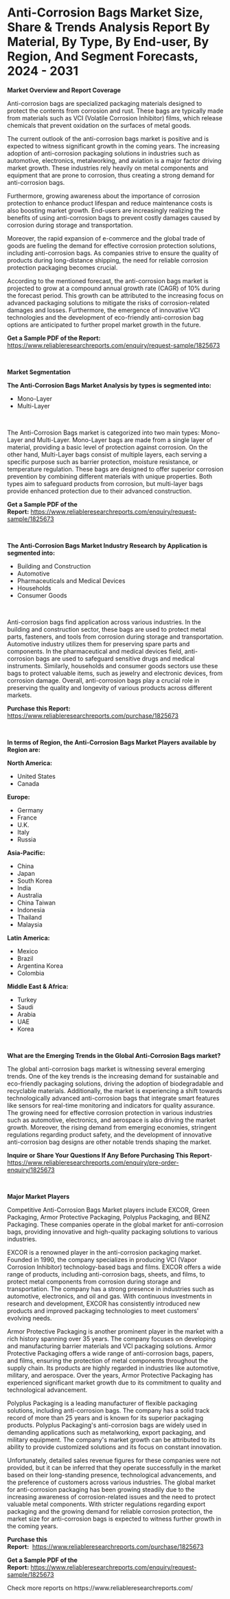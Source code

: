 <p><h1>Anti-Corrosion Bags Market Size, Share & Trends Analysis Report By Material, By Type, By End-user, By Region, And Segment Forecasts, 2024 - 2031</h1></p><p><strong>Market Overview and Report Coverage</strong></p>
<p><p>Anti-corrosion bags are specialized packaging materials designed to protect the contents from corrosion and rust. These bags are typically made from materials such as VCI (Volatile Corrosion Inhibitor) films, which release chemicals that prevent oxidation on the surfaces of metal goods.</p><p>The current outlook of the anti-corrosion bags market is positive and is expected to witness significant growth in the coming years. The increasing adoption of anti-corrosion packaging solutions in industries such as automotive, electronics, metalworking, and aviation is a major factor driving market growth. These industries rely heavily on metal components and equipment that are prone to corrosion, thus creating a strong demand for anti-corrosion bags.</p><p>Furthermore, growing awareness about the importance of corrosion protection to enhance product lifespan and reduce maintenance costs is also boosting market growth. End-users are increasingly realizing the benefits of using anti-corrosion bags to prevent costly damages caused by corrosion during storage and transportation.</p><p>Moreover, the rapid expansion of e-commerce and the global trade of goods are fueling the demand for effective corrosion protection solutions, including anti-corrosion bags. As companies strive to ensure the quality of products during long-distance shipping, the need for reliable corrosion protection packaging becomes crucial.</p><p>According to the mentioned forecast, the anti-corrosion bags market is projected to grow at a compound annual growth rate (CAGR) of 10% during the forecast period. This growth can be attributed to the increasing focus on advanced packaging solutions to mitigate the risks of corrosion-related damages and losses. Furthermore, the emergence of innovative VCI technologies and the development of eco-friendly anti-corrosion bag options are anticipated to further propel market growth in the future.</p></p>
<p><strong>Get a Sample PDF of the Report:</strong> <a href="https://www.reliableresearchreports.com/enquiry/request-sample/1825673">https://www.reliableresearchreports.com/enquiry/request-sample/1825673</a></p>
<p>&nbsp;</p>
<p><strong>Market Segmentation</strong></p>
<p><strong>The Anti-Corrosion Bags Market Analysis by types is segmented into:</strong></p>
<p><ul><li>Mono-Layer</li><li>Multi-Layer</li></ul></p>
<p>&nbsp;</p>
<p><p>The Anti-Corrosion Bags market is categorized into two main types: Mono-Layer and Multi-Layer. Mono-Layer bags are made from a single layer of material, providing a basic level of protection against corrosion. On the other hand, Multi-Layer bags consist of multiple layers, each serving a specific purpose such as barrier protection, moisture resistance, or temperature regulation. These bags are designed to offer superior corrosion prevention by combining different materials with unique properties. Both types aim to safeguard products from corrosion, but multi-layer bags provide enhanced protection due to their advanced construction.</p></p>
<p><strong>Get a Sample PDF of the Report:</strong>&nbsp;<a href="https://www.reliableresearchreports.com/enquiry/request-sample/1825673">https://www.reliableresearchreports.com/enquiry/request-sample/1825673</a></p>
<p>&nbsp;</p>
<p><strong>The Anti-Corrosion Bags Market Industry Research by Application is segmented into:</strong></p>
<p><ul><li>Building and Construction</li><li>Automotive</li><li>Pharmaceuticals and Medical Devices</li><li>Households</li><li>Consumer Goods</li></ul></p>
<p>&nbsp;</p>
<p><p>Anti-corrosion bags find application across various industries. In the building and construction sector, these bags are used to protect metal parts, fasteners, and tools from corrosion during storage and transportation. Automotive industry utilizes them for preserving spare parts and components. In the pharmaceutical and medical devices field, anti-corrosion bags are used to safeguard sensitive drugs and medical instruments. Similarly, households and consumer goods sectors use these bags to protect valuable items, such as jewelry and electronic devices, from corrosion damage. Overall, anti-corrosion bags play a crucial role in preserving the quality and longevity of various products across different markets.</p></p>
<p><strong>Purchase this Report:</strong>&nbsp; <a href="https://www.reliableresearchreports.com/purchase/1825673">https://www.reliableresearchreports.com/purchase/1825673</a></p>
<p>&nbsp;</p>
<p><strong>In terms of Region, the Anti-Corrosion Bags Market Players available by Region are:</strong></p>
<p>
    <p> <strong> North America: </strong>
        <ul>
            <li>United States</li>
            <li>Canada</li>
        </ul>
        </p> 
    <p> <strong> Europe: </strong>
        <ul>
            <li>Germany</li>
            <li>France</li>
            <li>U.K.</li>
            <li>Italy</li>
            <li>Russia</li>
        </ul>
        </p> 
    <p> <strong> Asia-Pacific: </strong>
        <ul>
            <li>China</li>
            <li>Japan</li>
            <li>South Korea</li>
            <li>India</li>
            <li>Australia</li>
            <li>China Taiwan</li>
            <li>Indonesia</li>
            <li>Thailand</li>
            <li>Malaysia</li>
        </ul>
        </p> 
    <p> <strong> Latin America: </strong>
        <ul>
            <li>Mexico</li>
            <li>Brazil</li>
            <li>Argentina Korea</li>
            <li>Colombia</li>
        </ul>
        </p> 
    <p> <strong> Middle East & Africa: </strong>
        <ul>
            <li>Turkey</li>
            <li>Saudi</li>
            <li>Arabia</li>
            <li>UAE</li>
            <li>Korea</li>
        </ul>
    </p>
    </p>
<p>&nbsp;</p>
<p><strong>What are the Emerging Trends in the Global Anti-Corrosion Bags market?</strong></p>
<p><p>The global anti-corrosion bags market is witnessing several emerging trends. One of the key trends is the increasing demand for sustainable and eco-friendly packaging solutions, driving the adoption of biodegradable and recyclable materials. Additionally, the market is experiencing a shift towards technologically advanced anti-corrosion bags that integrate smart features like sensors for real-time monitoring and indicators for quality assurance. The growing need for effective corrosion protection in various industries such as automotive, electronics, and aerospace is also driving the market growth. Moreover, the rising demand from emerging economies, stringent regulations regarding product safety, and the development of innovative anti-corrosion bag designs are other notable trends shaping the market.</p></p>
<p><strong>Inquire or Share Your Questions If Any Before Purchasing This Report</strong>- <a href="https://www.reliableresearchreports.com/enquiry/pre-order-enquiry/1825673">https://www.reliableresearchreports.com/enquiry/pre-order-enquiry/1825673</a></p>
<p>&nbsp;</p>
<p><strong>Major Market Players</strong></p>
<p><p>Competitive Anti-Corrosion Bags Market players include EXCOR, Green Packaging, Armor Protective Packaging, Polyplus Packaging, and BENZ Packaging. These companies operate in the global market for anti-corrosion bags, providing innovative and high-quality packaging solutions to various industries.</p><p>EXCOR is a renowned player in the anti-corrosion packaging market. Founded in 1990, the company specializes in producing VCI (Vapor Corrosion Inhibitor) technology-based bags and films. EXCOR offers a wide range of products, including anti-corrosion bags, sheets, and films, to protect metal components from corrosion during storage and transportation. The company has a strong presence in industries such as automotive, electronics, and oil and gas. With continuous investments in research and development, EXCOR has consistently introduced new products and improved packaging technologies to meet customers' evolving needs.</p><p>Armor Protective Packaging is another prominent player in the market with a rich history spanning over 35 years. The company focuses on developing and manufacturing barrier materials and VCI packaging solutions. Armor Protective Packaging offers a wide range of anti-corrosion bags, papers, and films, ensuring the protection of metal components throughout the supply chain. Its products are highly regarded in industries like automotive, military, and aerospace. Over the years, Armor Protective Packaging has experienced significant market growth due to its commitment to quality and technological advancement.</p><p>Polyplus Packaging is a leading manufacturer of flexible packaging solutions, including anti-corrosion bags. The company has a solid track record of more than 25 years and is known for its superior packaging products. Polyplus Packaging's anti-corrosion bags are widely used in demanding applications such as metalworking, export packaging, and military equipment. The company's market growth can be attributed to its ability to provide customized solutions and its focus on constant innovation.</p><p>Unfortunately, detailed sales revenue figures for these companies were not provided, but it can be inferred that they operate successfully in the market based on their long-standing presence, technological advancements, and the preference of customers across various industries. The global market for anti-corrosion packaging has been growing steadily due to the increasing awareness of corrosion-related issues and the need to protect valuable metal components. With stricter regulations regarding export packaging and the growing demand for reliable corrosion protection, the market size for anti-corrosion bags is expected to witness further growth in the coming years.</p></p>
<p><strong>Purchase this Report:</strong>&nbsp;&nbsp;<a href="https://www.reliableresearchreports.com/purchase/1825673">https://www.reliableresearchreports.com/purchase/1825673</a></p>
<p></p>
<p><strong>Get a Sample PDF of the Report:</strong>&nbsp;<a href="https://www.reliableresearchreports.com/enquiry/request-sample/1825673">https://www.reliableresearchreports.com/enquiry/request-sample/1825673</a></p>
<p>Check more reports on https://www.reliableresearchreports.com/</p>